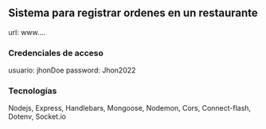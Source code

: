 ## Sistema para registrar ordenes en un restaurante
url: www....

### Credenciales de acceso
usuario: jhonDoe
password: Jhon2022


### Tecnologías
Nodejs, Express, Handlebars, Mongoose, Nodemon, Cors, Connect-flash, Dotenv, Socket.io